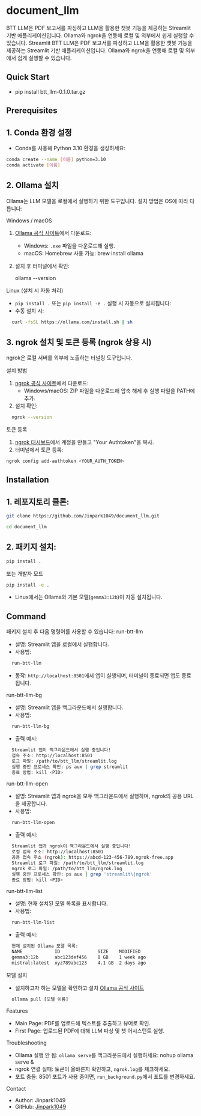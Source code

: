 # document_llm
BTT LLM은 PDF 보고서를 파싱하고 LLM을 활용한 챗봇 기능을 제공하는 Streamlit 기반 애플리케이션입니다.  Ollama와 ngrok을 연동해 로컬 및 외부에서 쉽게 실행할 수 있습니다.
Streamlit BTT LLM은 PDF 보고서를 파싱하고 LLM을 활용한 챗봇 기능을 제공하는 Streamlit 기반 애플리케이션입니다. Ollama와 ngrok을 연동해 로컬 및 외부에서 쉽게 실행할 수 있습니다.

## Quick Start
- pip install btt_llm-0.1.0.tar.gz
  
## Prerequisites

## 1. Conda 환경 설정
- Conda를 사용해 Python 3.10 환경을 생성하세요:
```bash
conda create --name [이름] python=3.10
conda activate [이름]
```

## 2. Ollama 설치
Ollama는 LLM 모델을 로컬에서 실행하기 위한 도구입니다. 설치 방법은 OS에 따라 다릅니다:

Windows / macOS
1. [Ollama 공식 사이트](https://ollama.com/)에서 다운로드:
   - Windows: `.exe` 파일을 다운로드해 실행.
   - macOS: Homebrew 사용 가능:
     brew install ollama
2. 설치 후 터미널에서 확인:

   ollama --version

Linux (설치 시 자동 처리)
- `pip install .` 또는 `pip install -e .` 실행 시 자동으로 설치됩니다:
- 수동 설치 시:
```bash
  curl -fsSL https://ollama.com/install.sh | sh
```

## 3. ngrok 설치 및 토큰 등록 (ngrok 상용 시)
ngrok은 로컬 서버를 외부에 노출하는 터널링 도구입니다.

설치 방법
1. [ngrok 공식 사이트](https://ngrok.com/download)에서 다운로드:
   - Windows/macOS: ZIP 파일을 다운로드해 압축 해제 후 실행 파일을 PATH에 추가.
2. 설치 확인:
```bash
  ngrok --version
```

토큰 등록
1. [ngrok 대시보드](https://dashboard.ngrok.com/)에서 계정을 만들고 "Your Authtoken"을 복사.
2. 터미널에서 토큰 등록:
```bash
ngrok config add-authtoken <YOUR_AUTH_TOKEN>
```

## Installation
## 1. 레포지토리 클론:

```bash
git clone https://github.com/Jinpark1049/document_llm.git
```
```bash
cd document_llm
```

## 2. 패키지 설치:

```bash
pip install .
```
또는 개발자 모드
```bash
pip install -e .
```
- Linux에서는 Ollama와 기본 모델(`gemma3:12b`)이 자동 설치됩니다.

## Command

패키지 설치 후 다음 명령어를 사용할 수 있습니다:
run-btt-llm
- 설명: Streamlit 앱을 로컬에서 실행합니다.
- 사용법:
```bash
  run-btt-llm
```
- 동작: `http://localhost:8501`에서 앱이 실행되며, 터미널이 종료되면 앱도 종료됩니다.

run-btt-llm-bg
- 설명: Streamlit 앱을 백그라운드에서 실행합니다.
- 사용법:
```bash
  run-btt-llm-bg
```
- 출력 예시:
```bash
  Streamlit 앱이 백그라운드에서 실행 중입니다!
  접속 주소: http://localhost:8501
  로그 파일: /path/to/btt_llm/streamlit.log
  실행 중인 프로세스 확인: ps aux | grep streamlit
  종료 방법: kill <PID>
```

run-btt-llm-open
- 설명: Streamlit 앱과 ngrok을 모두 백그라운드에서 실행하며, ngrok의 공용 URL을 제공합니다.
- 사용법:
```bash
  run-btt-llm-open
```
- 출력 예시:
```bash
  Streamlit 앱과 ngrok이 백그라운드에서 실행 중입니다!
  로컬 접속 주소: http://localhost:8501
  공용 접속 주소 (ngrok): https://abcd-123-456-789.ngrok-free.app
  Streamlit 로그 파일: /path/to/btt_llm/streamlit.log
  ngrok 로그 파일: /path/to/btt_llm/ngrok.log
  실행 중인 프로세스 확인: ps aux | grep 'streamlit\|ngrok'
  종료 방법: kill <PID>
```
  
run-btt-llm-list
- 설명: 현재 설치된 모델 목록을 표시합니다.
- 사용법:
```bash
  run-btt-llm-list
```
- 출력 예시:
```bash
  현재 설치된 Ollama 모델 목록:
  NAME            ID              SIZE    MODIFIED
  gemma3:12b      abc123def456    8 GB    1 week ago
  mistral:latest  xyz789abc123    4.1 GB  2 days ago

```
모델 설치
- 설치하고자 하는 모델을 확인하고 설치 [Ollama 공식 사이트](https://ollama.com/search)
```bash
  ollama pull [모델 이름]
```
Features
- Main Page: PDF를 업로드해 텍스트를 추출하고 뷰어로 확인.
- First Page: 업로드된 PDF에 대해 LLM 파싱 및 챗 어시스턴트 실행.


Troubleshooting
- Ollama 실행 안 됨: `ollama serve`를 백그라운드에서 실행하세요:
  nohup ollama serve &
- ngrok 연결 실패: 토큰이 올바른지 확인하고, `ngrok.log`를 체크하세요.
- 포트 충돌: 8501 포트가 사용 중이면, `run_background.py`에서 포트를 변경하세요.

Contact
- Author: Jinpark1049
- GitHub: [Jinpark1049](https://github.com/Jinpark1049)

